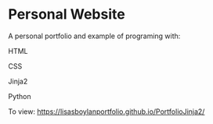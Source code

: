 

# Personal Website
A personal portfolio and example of programing with:

  HTML

  CSS

  Jinja2

  Python


To view:
  https://lisasboylanportfolio.github.io/PortfolioJinja2/
